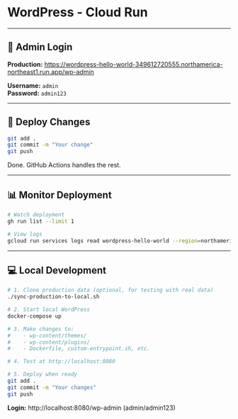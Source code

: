 # WordPress - Cloud Run

---

## 🔑 Admin Login

**Production:** https://wordpress-hello-world-349612720555.northamerica-northeast1.run.app/wp-admin

**Username:** `admin`  
**Password:** `admin123`

---

## 🚀 Deploy Changes

```bash
git add .
git commit -m "Your change"
git push
```

Done. GitHub Actions handles the rest.

---

## 📊 Monitor Deployment

```bash
# Watch deployment
gh run list --limit 1

# View logs
gcloud run services logs read wordpress-hello-world --region=northamerica-northeast1 --limit=50
```

---

## 💻 Local Development

```bash
# 1. Clone production data (optional, for testing with real data)
./sync-production-to-local.sh

# 2. Start local WordPress
docker-compose up

# 3. Make changes to:
#    - wp-content/themes/
#    - wp-content/plugins/
#    - Dockerfile, custom-entrypoint.sh, etc.

# 4. Test at http://localhost:8080

# 5. Deploy when ready
git add .
git commit -m "Your changes"
git push
```

**Login:** http://localhost:8080/wp-admin (admin/admin123)
